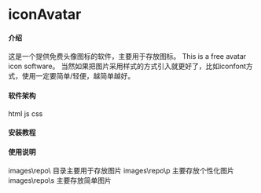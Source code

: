 # iconAvatar

#### 介绍
这是一个提供免费头像图标的软件，主要用于存放图标。 This is a free avatar icon software。
当然如果把图片采用样式的方式引入就更好了，比如iconfont方式，使用一定要简单/轻便，越简单越好。

#### 软件架构
html
js
css


#### 安装教程


#### 使用说明
images\repo\ 目录主要用于存放图片
images\repo\p 主要存放个性化图片
images\repo\s 主要存放简单图片



